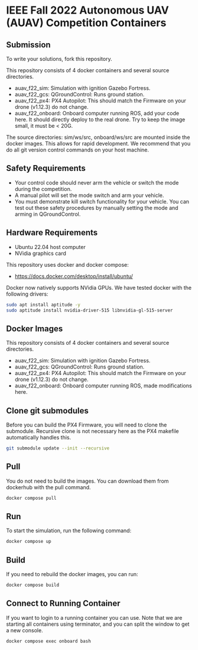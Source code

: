 # IEEE Fall 2022 Autonomous UAV (AUAV) Competition Containers

## Submission
To write your solutions, fork this repository.

This repository consists of 4 docker containers and several source directories.
* auav_f22_sim: Simulation with ignition Gazebo Fortress.
* auav_f22_gcs: QGroundControl: Runs ground station.
* auav_f22_px4: PX4 Autopilot: This should match the Firmware on your drone (v1.12.3) do not change.
* auav_f22_onboard: Onboard computer running ROS, add your code here. It should directly deploy to the real drone. Try to keep the image small, it must be < 20G.

The source directories: sim/ws/src, onboard/ws/src are mounted inside the docker images. This allows for
rapid development. We recommend that you do all git version control commands on your host machine.

## Safety Requirements
* Your control code should never arm the vehicle or switch the mode during the competition.
* A manual pilot will set the mode switch and arm your vehicle.
* You must demonstrate kill switch functionality for your vehicle.
You can test out these safety procedures by manually setting the mode and arming in QGroundControl.

## Hardware Requirements
* Ubuntu 22.04 host computer
* NVidia graphics card

This repository uses docker and docker compose:
* https://docs.docker.com/desktop/install/ubuntu/

Docker now natively supports NVidia GPUs. We have tested docker with the following drivers:
```bash
sudo apt install aptitude -y
sudo aptitude install nvidia-driver-515 libnvidia-gl-515-server
```

## Docker Images
This repository consists of 4 docker containers and several source directories.
* auav_f22_sim: Simulation with ignition Gazebo Fortress.
* auav_f22_gcs: QGroundControl: Runs ground station.
* auav_f22_px4: PX4 Autopilot: This should match the Firmware on your drone (v1.12.3) do not change.
* auav_f22_onboard: Onboard computer running ROS, made modifications here.

## Clone git submodules
Before you can build the PX4 Firmware, you will need to clone the submodule. Recursive clone is not
necessary here as the PX4 makefile automatically handles this.
```bash
git submodule update --init --recursive
```

## Pull
You do not need to build the images. You can download them from dockerhub with the pull command.
```bash
docker compose pull
```

## Run
To start the simulation, run the following command:
```bash
docker compose up
```

## Build
If you need to rebuild the docker images, you can run:
```bash
docker compose build
```

## Connect to Running Container
If you want to login to a running container you can use. Note that we are starting
all containers using terminator, and you can split the window to get a new console.
```bash
docker compose exec onboard bash
```
